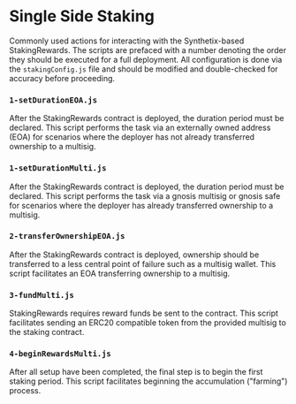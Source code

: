 # Single Side Staking

Commonly used actions for interacting with the Synthetix-based StakingRewards. The scripts are prefaced with a number 
denoting the order they should be executed for a full deployment. All configuration is done via the `stakingConfig.js` 
file and should be modified and double-checked for accuracy before proceeding.

### `1-setDurationEOA.js`
After the StakingRewards contract is deployed, the duration period must be declared. This script performs the task via 
an externally owned address (EOA) for scenarios where the deployer has not already transferred ownership to a multisig.

### `1-setDurationMulti.js`
After the StakingRewards contract is deployed, the duration period must be declared. This script performs the task via
a gnosis multisig or gnosis safe for scenarios where the deployer has already transferred ownership to a multisig.

### `2-transferOwnershipEOA.js`
After the StakingRewards contract is deployed, ownership should be transferred to a less central point of failure such 
as a multisig wallet. This script facilitates an EOA transferring ownership to a multisig.

### `3-fundMulti.js`
StakingRewards requires reward funds be sent to the contract. This script facilitates sending an ERC20 compatible token 
from the provided multisig to the staking contract.

### `4-beginRewardsMulti.js`
After all setup have been completed, the final step is to begin the first staking period. This script facilitates 
beginning the accumulation ("farming") process.
